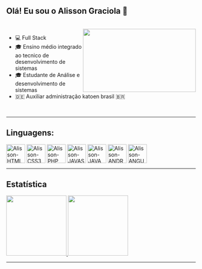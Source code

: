 ## Olá! Eu sou o Alisson Graciola 👋
<br>

 <img align="right" width="300" height="168" src="https://c.tenor.com/GfSX-u7VGM4AAAAC/coding.gif">
 
- 💻 Full Stack
- 🎓 Ensino médio integrado ao tecnico de desenvolvimento de sistemas
- 🎓 Estudante de Análise e desenvolvimento de sistemas
- 🇩🇪 Auxiliar administração katoen brasil 🇧🇷
<br>
<hr>

## Linguagens:  
<div style="display inline_block">
<img align="center" alt="Alisson-HTML" height="50" width"40" src="https://cdn.jsdelivr.net/gh/devicons/devicon/icons/html5/html5-plain-wordmark.svg">
<img align="center" alt="Alisson-CSS3" height="50" width"40" src="https://cdn.jsdelivr.net/gh/devicons/devicon/icons/css3/css3-plain-wordmark.svg">
<img align="center" alt="Alisson-PHP" height="50" width"40" src="https://cdn.jsdelivr.net/gh/devicons/devicon/icons/php/php-plain.svg">
<img align="center" alt="Alisson-JAVASCRIPT" height="50" width"40" src="https://cdn.jsdelivr.net/gh/devicons/devicon/icons/javascript/javascript-plain.svg">
<img align="center" alt="Alisson-JAVA" height="50" width"40" src="https://cdn.jsdelivr.net/gh/devicons/devicon/icons/java/java-original-wordmark.svg">
<img align="center" alt="Alisson-ANDROID" height="50" width"40" src="https://cdn.jsdelivr.net/gh/devicons/devicon/icons/android/android-original-wordmark.svg">
<img align="center" alt="Alisson-ANGULAR" height="50" width"40" src="https://cdn.jsdelivr.net/gh/devicons/devicon/icons/angularjs/angularjs-plain-wordmark.svg">
</div>
<hr>

## Estatística

 <div>
  <a href="https://github.com/alissongraciola">
  <img height="160em" src="https://github-readme-stats.vercel.app/api?username=alissongraciola&show_icons=true&theme=dark&include_all_commits=true&count_private=true">
  <img height="160em" src="https://github-readme-stats.vercel.app/api/top-langs/?username=alissongraciola&layout=compact&theme=dark">
 </a>
</div>
  <hr>

 
